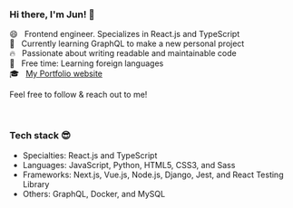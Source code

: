 ### Hi there, I'm Jun! 👋

😄 &nbsp; Frontend engineer. Specializes in React.js and TypeScript   
🌱 &nbsp; Currently learning GraphQL to make a new personal project  
🔥 &nbsp; Passionate about writing readable and maintainable code     
🍵 &nbsp; Free time: Learning foreign languages    
🎓 &nbsp; [My Portfolio website](https://junyamada.info/)  

Feel free to follow &amp; reach out to me!  
 

<br/>

### Tech stack 😎 
- Specialties: React.js and TypeScript   
- Languages: JavaScript, Python, HTML5, CSS3, and Sass  
- Frameworks: Next.js, Vue.js, Node.js, Django, Jest, and React Testing Library  
- Others: GraphQL, Docker, and MySQL  


<!--
**eastend-street/eastend-street** is a ✨ _special_ ✨ repository because its `README.md` (this file) appears on your GitHub profile.

Here are some ideas to get you started:

- 🔭 I’m currently working on ...
- 🌱 I’m currently learning ...
- 👯 I’m looking to collaborate on ...
- 🤔 I’m looking for help with ...
- 💬 Ask me about ...
- 📫 How to reach me: ...
- 😄 Pronouns: ...
- ⚡ Fun fact: ...
-->

